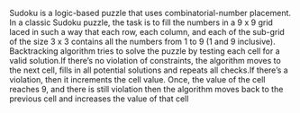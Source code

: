 Sudoku is a logic-based puzzle that uses combinatorial-number placement. In a classic Sudoku puzzle, the task is to fill the numbers in a 9 x 9 grid laced in such a way that each row, each column, and each of the sub-grid of the size 3 x 3 contains all the numbers from 1 to 9 (1 and 9 inclusive). Backtracking algorithm tries to solve the puzzle by testing each cell for a valid solution.If there’s no violation of constraints, the algorithm moves to the next cell, fills in all potential solutions and repeats all checks.If there’s a violation, then it increments the cell value. Once, the value of the cell reaches 9, and there is still violation then the algorithm moves back to the previous cell and increases the value of that cell
